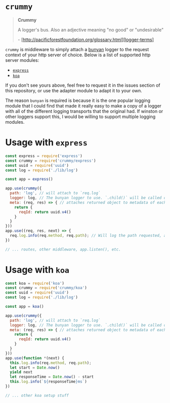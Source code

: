 # `crummy`

> **Crummy**
>
> A logger's bus. Also an adjective meaning "no good" or "undesirable"
>
> \- [http://pacificforestfoundation.org/glossary.html][logger-terms]

`crummy` is middleware to simply attach a [bunyan][bunyan] logger to the request
context of your http server of choice. Below is a list of supported http server
modules:

* [`express`](http://expressjs.com/)
* [`koa`](http://koajs.com/)

If you don't see yours above, feel free to request it in the issues section of
this repository, or use the adapter module to adapt it to your own.

The reason `bunyan` is required is because it is the one popular logging module
that I could find that made it really easy to make a copy of a logger with all
of the different logging transports that the original had. If winston or other
loggers support this, I would be willing to support multiple logging modules.

# Usage with `express`

```js
const express = require('express')
const crummy = require('crummy/express')
const uuid = require('uuid')
const log = require('./lib/log')

const app = express()

app.use(crummy({
  path: 'log', // will attach to `req.log`
  logger: log, // The bunyan logger to use. `.child()` will be called on it
  meta: (req, res) => { // attaches returned object to metadata of each log in the request
    return {
      reqId: return uuid.v4()
    }
  }
}))
app.use((req, res, next) => {
  req.log.info(req.method, req.path); // Will log the path requested, as well as any default meta data
})

// ... routes, other middleware, app.listen(), etc.
```

# Usage with `koa`

```js
const koa = require('koa')
const crummy = require('crummy/koa')
const uuid = require('uuid')
const log = require('./lib/log')

const app = koa()

app.use(crummy({
  path: 'log', // will attach to `req.log`
  logger: log, // The bunyan logger to use. `.child()` will be called on it
  meta: (req, res) => { // attaches returned object to metadata of each log in the request
    return {
      reqId: return uuid.v4()
    }
  }
}))
app.use(function *(next) {
  this.log.info(req.method, req.path);
  let start = Date.now()
  yield next
  let responseTime = Date.now() - start
  this.log.info(`${responseTime}ms`)
})

// ... other koa setup stuff
```

[logger-terms]: http://pacificforestfoundation.org/glossary.html
[bunyan]: https://github.com/trentm/node-bunyan
